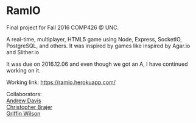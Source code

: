 # RamIO

Final project for Fall 2016 COMP426 @ UNC.

A real-time, multiplayer, HTML5 game using Node, Express, SocketIO, 
PostgreSQL, and others. It was inspired by games like inspired by Agar.io 
and Slither.io

It was due on 2016.12.06 and even though we got an A, 
I have continued working on it.

Working link: https://ramio.herokuapp.com/

Collaborators:
<br>
<a href="https://github.com/andavi">Andrew Davis</a>
<br>
<a href="https://github.com/Dessieman">Christopher Brajer</a>
<br>
<a href="https://github.com/murkeymirror">Griffin Wilson</a>
